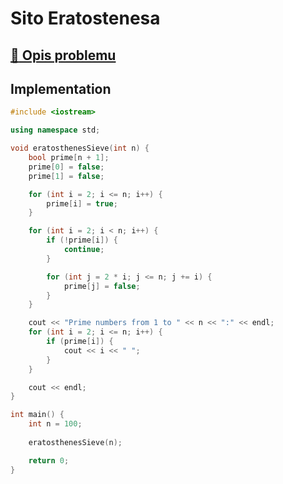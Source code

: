 # Sito Eratostenesa

## [:link: Opis problemu](../../../../algorithms/integers/eratosthenes-sieve.md)

## Implementation

```cpp linenums="1"
#include <iostream>

using namespace std;

void eratosthenesSieve(int n) {
    bool prime[n + 1];
    prime[0] = false;
    prime[1] = false;

    for (int i = 2; i <= n; i++) {
        prime[i] = true;
    }

    for (int i = 2; i < n; i++) {
        if (!prime[i]) {
            continue;
        }

        for (int j = 2 * i; j <= n; j += i) {
            prime[j] = false;
        }
    }

    cout << "Prime numbers from 1 to " << n << ":" << endl;
    for (int i = 2; i <= n; i++) {
        if (prime[i]) {
            cout << i << " ";
        }
    }

    cout << endl;
}

int main() {
    int n = 100;
    
    eratosthenesSieve(n);

    return 0;
}
```

